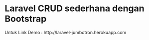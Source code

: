 # Laravel CRUD sederhana dengan Bootstrap
<p>Untuk Link Demo : http://laravel-jumbotron.herokuapp.com</p>

